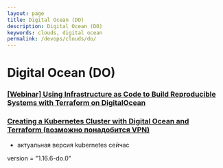 ```yaml
---
layout: page
title: Digital Ocean (DO)
description: Digital Ocean (DO)
keywords: clouds, digital ocean
permalink: /devops/clouds/do/
---
```


# Digital Ocean (DO)


### [[Webinar] Using Infrastructure as Code to Build Reproducible Systems with Terraform on DigitalOcean](/devops/clouds/do/terraform/)


### [Creating a Kubernetes Cluster with Digital Ocean and Terraform (возможно понадобится VPN)](https://ponderosa.io/blog/kubernetes/2019/03/13/terraform-cluster-create/)


+ актуальная версия kubernetes сейчас 

version = "1.16.6-do.0"